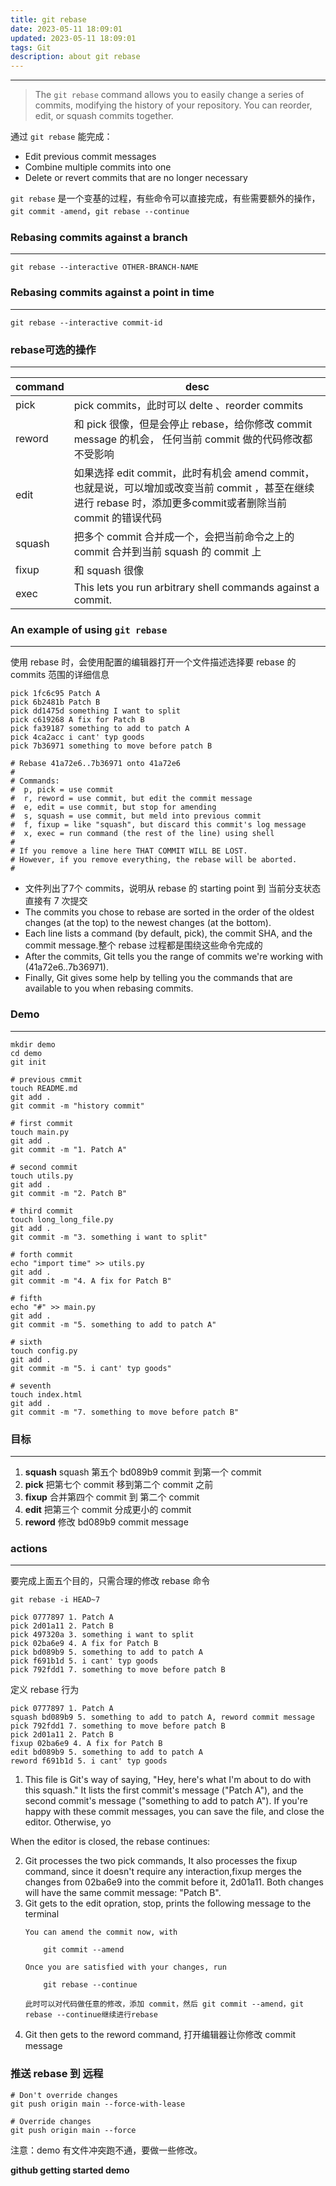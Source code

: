 ```yaml
---
title: git rebase
date: 2023-05-11 18:09:01
updated: 2023-05-11 18:09:01
tags: Git
description: about git rebase
---
```


----
> The `git rebase` command allows you to easily change a series of commits, modifying the history of your repository. You can reorder, edit, or squash commits together.

通过 `git rebase` 能完成：
- Edit previous commit messages
- Combine multiple commits into one
- Delete or revert commits that are no longer necessary

`git rebase` 是一个变基的过程，有些命令可以直接完成，有些需要额外的操作，`git commit -amend`，`git rebase --continue`

### Rebasing commits against a branch

----
`git rebase --interactive OTHER-BRANCH-NAME`

### Rebasing commits against a point in time

---
`git rebase --interactive commit-id`

### rebase可选的操作

---

| command | desc                                                                                                    | 
|---------|---------------------------------------------------------------------------------------------------------|
| pick    | pick commits，此时可以 delte 、reorder commits                                                                |
| reword  | 和 pick 很像，但是会停止 rebase，给你修改 commit message 的机会， 任何当前 commit 做的代码修改都不受影响                                 |
| edit    | 如果选择 edit commit，此时有机会 amend commit，也就是说，可以增加或改变当前 commit ，甚至在继续进行 rebase 时，添加更多commit或者删除当前 commit 的错误代码 |
| squash  | 把多个 commit 合并成一个，会把当前命令之上的 commit 合并到当前 squash 的 commit 上                                               |
| fixup   | 和 squash 很像                                                                                             |
| exec    | This lets you run arbitrary shell commands against a commit.                                            |

### An example of using `git rebase`

---
使用 rebase 时，会使用配置的编辑器打开一个文件描述选择要 rebase 的 commits 范围的详细信息
```text
pick 1fc6c95 Patch A
pick 6b2481b Patch B
pick dd1475d something I want to split
pick c619268 A fix for Patch B
pick fa39187 something to add to patch A
pick 4ca2acc i cant' typ goods
pick 7b36971 something to move before patch B

# Rebase 41a72e6..7b36971 onto 41a72e6
#
# Commands:
#  p, pick = use commit
#  r, reword = use commit, but edit the commit message
#  e, edit = use commit, but stop for amending
#  s, squash = use commit, but meld into previous commit
#  f, fixup = like "squash", but discard this commit's log message
#  x, exec = run command (the rest of the line) using shell
#
# If you remove a line here THAT COMMIT WILL BE LOST.
# However, if you remove everything, the rebase will be aborted.
#
```
- 文件列出了7个 commits，说明从 rebase 的 starting point 到 当前分支状态直接有 7 次提交
- The commits you chose to rebase are sorted in the order of the oldest changes (at the top) to the newest changes (at the bottom).
- Each line lists a command (by default, pick), the commit SHA, and the commit message.整个 rebase 过程都是围绕这些命令完成的
- After the commits, Git tells you the range of commits we're working with (41a72e6..7b36971).
- Finally, Git gives some help by telling you the commands that are available to you when rebasing commits.

### Demo 

---
```shell
mkdir demo
cd demo
git init

# previous cmmit
touch README.md
git add .
git commit -m "history commit"

# first commit
touch main.py
git add .
git commit -m "1. Patch A"

# second commit
touch utils.py
git add .
git commit -m "2. Patch B"

# third commit
touch long_long_file.py
git add .
git commit -m "3. something i want to split"

# forth commit
echo "import time" >> utils.py
git add .
git commit -m "4. A fix for Patch B"

# fifth
echo "#" >> main.py
git add .
git commit -m "5. something to add to patch A"

# sixth
touch config.py
git add .
git commit -m "5. i cant' typ goods"

# seventh
touch index.html
git add .
git commit -m "7. something to move before patch B"
```
### 目标

---
1. **squash** squash 第五个 bd089b9 commit 到第一个 commit 
2. **pick** 把第七个 commit 移到第二个 commit 之前  
3. **fixup** 合并第四个 commit 到 第二个 commit    
4. **edit** 把第三个 commit 分成更小的 commit
5. **reword** 修改 bd089b9 commit message

### actions

---
要完成上面五个目的，只需合理的修改 rebase 命令
```shell
git rebase -i HEAD~7

pick 0777897 1. Patch A
pick 2d01a11 2. Patch B
pick 497320a 3. something i want to split
pick 02ba6e9 4. A fix for Patch B
pick bd089b9 5. something to add to patch A
pick f691b1d 5. i cant' typ goods
pick 792fdd1 7. something to move before patch B
```

定义 rebase 行为
```shell
pick 0777897 1. Patch A
squash bd089b9 5. something to add to patch A, reword commit message
pick 792fdd1 7. something to move before patch B
pick 2d01a11 2. Patch B
fixup 02ba6e9 4. A fix for Patch B
edit bd089b9 5. something to add to patch A
reword f691b1d 5. i cant' typ goods
```
1. This file is Git's way of saying, "Hey, here's what I'm about to do with this squash." It lists the first commit's message ("Patch A"), and the second commit's message ("something to add to patch A"). If you're happy with these commit messages, you can save the file, and close the editor. Otherwise, yo

When the editor is closed, the rebase continues:

2. Git processes the two pick commands, It also processes the fixup command, since it doesn't require any interaction,fixup merges the changes from 02ba6e9 into the commit before it, 2d01a11. Both changes will have the same commit message: "Patch B".
3. Git gets to the edit opration, stop, prints the following message to the terminal
    ```shell
   You can amend the commit now, with

        git commit --amend

    Once you are satisfied with your changes, run

        git rebase --continue
   
   此时可以对代码做任意的修改，添加 commit，然后 git commit --amend，git rebase --continue继续进行rebase
   
   ```
4. Git then gets to the reword command, 打开编辑器让你修改 commit message

### 推送 rebase 到 远程
```shell
# Don't override changes
git push origin main --force-with-lease

# Override changes
git push origin main --force
```

注意：demo 有文件冲突跑不通，要做一些修改。

**github getting started demo**